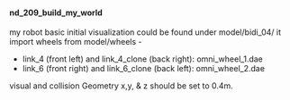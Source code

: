 #### nd_209_build_my_world

my robot basic initial visualization could be found under model/bidi_04/
it import wheels from model/wheels - 
- link_4 (front left) and link_4_clone (back right): omni_wheel_1.dae
- link_6 (front right) and link_6_clone (back left): omni_wheel_2.dae

visual and collision Geometry x,y, & z should be set to 0.4m.
